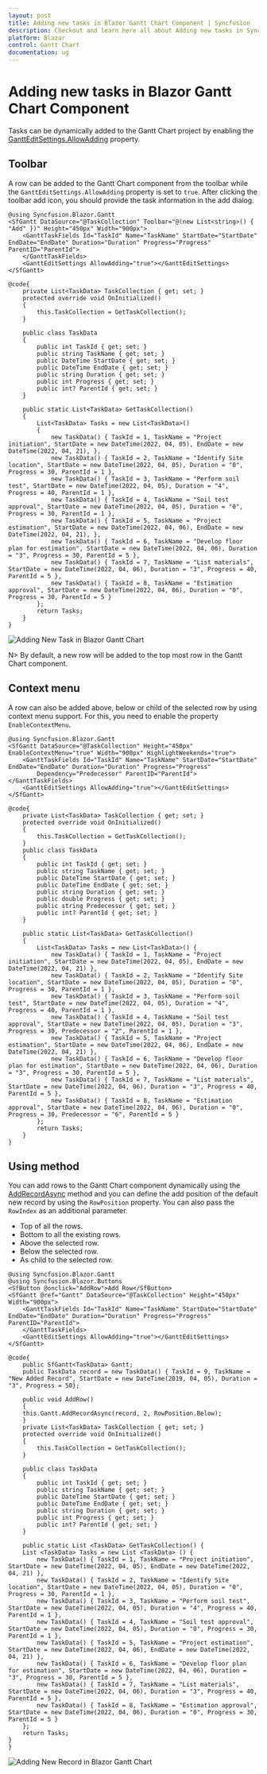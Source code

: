 ```yaml
---
layout: post
title: Adding new tasks in Blazor Gantt Chart Component | Syncfusion
description: Checkout and learn here all about Adding new tasks in Syncfusion Blazor Gantt Chart component and more.
platform: Blazor
control: Gantt Chart
documentation: ug
---
```


# Adding new tasks in Blazor Gantt Chart Component

Tasks can be dynamically added to the Gantt Chart project by enabling the [GanttEditSettings.AllowAdding](https://help.syncfusion.com/cr/blazor/Syncfusion.Blazor.Gantt.GanttEditSettings.html#Syncfusion_Blazor_Gantt_GanttEditSettings_AllowAdding) property.

## Toolbar

A row can be added to the Gantt Chart component from the toolbar while the `GanttEditSettings.AllowAdding` property is set to `true`. After clicking the toolbar add icon, you should provide the task information in the add dialog.

```cshtml
@using Syncfusion.Blazor.Gantt
<SfGantt DataSource="@TaskCollection" Toolbar="@(new List<string>() { "Add" })" Height="450px" Width="900px">
    <GanttTaskFields Id="TaskId" Name="TaskName" StartDate="StartDate" EndDate="EndDate" Duration="Duration" Progress="Progress" ParentID="ParentId">
    </GanttTaskFields>
    <GanttEditSettings AllowAdding="true"></GanttEditSettings>
</SfGantt>

@code{
    private List<TaskData> TaskCollection { get; set; }
    protected override void OnInitialized()
    {
        this.TaskCollection = GetTaskCollection();
    }

    public class TaskData
    {
        public int TaskId { get; set; }
        public string TaskName { get; set; }
        public DateTime StartDate { get; set; }
        public DateTime EndDate { get; set; }
        public string Duration { get; set; }
        public int Progress { get; set; }
        public int? ParentId { get; set; }
    }

    public static List<TaskData> GetTaskCollection()
    {
        List<TaskData> Tasks = new List<TaskData>()
        {
            new TaskData() { TaskId = 1, TaskName = "Project initiation", StartDate = new DateTime(2022, 04, 05), EndDate = new DateTime(2022, 04, 21), },
            new TaskData() { TaskId = 2, TaskName = "Identify Site location", StartDate = new DateTime(2022, 04, 05), Duration = "0", Progress = 30, ParentId = 1 },
            new TaskData() { TaskId = 3, TaskName = "Perform soil test", StartDate = new DateTime(2022, 04, 05), Duration = "4", Progress = 40, ParentId = 1 },
            new TaskData() { TaskId = 4, TaskName = "Soil test approval", StartDate = new DateTime(2022, 04, 05), Duration = "0", Progress = 30, ParentId = 1 },
            new TaskData() { TaskId = 5, TaskName = "Project estimation", StartDate = new DateTime(2022, 04, 06), EndDate = new DateTime(2022, 04, 21), },
            new TaskData() { TaskId = 6, TaskName = "Develop floor plan for estimation", StartDate = new DateTime(2022, 04, 06), Duration = "3", Progress = 30, ParentId = 5 },
            new TaskData() { TaskId = 7, TaskName = "List materials", StartDate = new DateTime(2022, 04, 06), Duration = "3", Progress = 40, ParentId = 5 },
            new TaskData() { TaskId = 8, TaskName = "Estimation approval", StartDate = new DateTime(2022, 04, 06), Duration = "0", Progress = 30, ParentId = 5 }
        };
        return Tasks;
    }
}
```

![Adding New Task in Blazor Gantt Chart](images/blazor-gantt-chart-add-new-row.png)
<!-- {% previewsample "https://blazorplayground.syncfusion.com/embed/BZLqXGCGTyJooioa?appbar=false&editor=false&result=true&errorlist=false&theme=bootstrap5" %} -->

N> By default, a new row will be added to the top most row in the Gantt Chart component.

## Context menu

A row can also be added above, below or child of the selected row by using context menu support. For this, you need to enable the property `EnableContextMenu`.

```cshtml
@using Syncfusion.Blazor.Gantt
<SfGantt DataSource="@TaskCollection" Height="450px" EnableContextMenu="true" Width="900px" HighlightWeekends="true">
    <GanttTaskFields Id="TaskId" Name="TaskName" StartDate="StartDate" EndDate="EndDate" Duration="Duration" Progress="Progress"
        Dependency="Predecessor" ParentID="ParentId"></GanttTaskFields>
    <GanttEditSettings AllowAdding="true"></GanttEditSettings>
</SfGantt>

@code{
    private List<TaskData> TaskCollection { get; set; }
    protected override void OnInitialized()
    {
        this.TaskCollection = GetTaskCollection();
    }
    public class TaskData
    {
        public int TaskId { get; set; }
        public string TaskName { get; set; }
        public DateTime StartDate { get; set; }
        public DateTime EndDate { get; set; }
        public string Duration { get; set; }
        public double Progress { get; set; }
        public string Predecessor { get; set; }
        public int? ParentId { get; set; }
    }

    public static List<TaskData> GetTaskCollection()
    {
        List<TaskData> Tasks = new List<TaskData>() {
            new TaskData() { TaskId = 1, TaskName = "Project initiation", StartDate = new DateTime(2022, 04, 05), EndDate = new DateTime(2022, 04, 21) },
            new TaskData() { TaskId = 2, TaskName = "Identify Site location", StartDate = new DateTime(2022, 04, 05), Duration = "0", Progress = 30, ParentId = 1 },
            new TaskData() { TaskId = 3, TaskName = "Perform soil test", StartDate = new DateTime(2022, 04, 05), Duration = "4", Progress = 40, ParentId = 1 },
            new TaskData() { TaskId = 4, TaskName = "Soil test approval", StartDate = new DateTime(2022, 04, 05), Duration = "3", Progress = 30, Predecessor = "2", ParentId = 1 },
            new TaskData() { TaskId = 5, TaskName = "Project estimation", StartDate = new DateTime(2022, 04, 06), EndDate = new DateTime(2022, 04, 21) },
            new TaskData() { TaskId = 6, TaskName = "Develop floor plan for estimation", StartDate = new DateTime(2022, 04, 06), Duration = "3", Progress = 30, ParentId = 5 },
            new TaskData() { TaskId = 7, TaskName = "List materials", StartDate = new DateTime(2022, 04, 06), Duration = "3", Progress = 40, ParentId = 5 },
            new TaskData() { TaskId = 8, TaskName = "Estimation approval", StartDate = new DateTime(2022, 04, 06), Duration = "0", Progress = 30, Predecessor = "6", ParentId = 5 }
        };
        return Tasks;
    }
}
```

<!-- {% previewsample "https://blazorplayground.syncfusion.com/embed/BZLAtQWGzyoVKJSG?appbar=false&editor=false&result=true&errorlist=false&theme=bootstrap5" %} -->

## Using method

You can add rows to the Gantt Chart component dynamically using the [AddRecordAsync](https://help.syncfusion.com/cr/blazor/Syncfusion.Blazor.Gantt.SfGantt-1.html#Syncfusion_Blazor_Gantt_SfGantt_1_AddRecordAsync__0_System_Nullable_System_Double__System_Nullable_Syncfusion_Blazor_Gantt_RowPosition__) method and you can define the add position of the default new record by using the `RowPosition` property. You can also pass the `RowIndex` as an additional parameter.

* Top of all the rows.
* Bottom to all the existing rows.
* Above the selected row.
* Below the selected row.
* As child to the selected row.

```cshtml
@using Syncfusion.Blazor.Gantt
@using Syncfusion.Blazor.Buttons
<SfButton @onclick="AddRow">Add Row</SfButton>
<SfGantt @ref="Gantt" DataSource="@TaskCollection" Height="450px" Width="900px">
    <GanttTaskFields Id="TaskId" Name="TaskName" StartDate="StartDate" EndDate="EndDate" Duration="Duration" Progress="Progress" ParentID="ParentId">
    </GanttTaskFields>
    <GanttEditSettings AllowAdding="true"></GanttEditSettings>
</SfGantt>

@code{
    public SfGantt<TaskData> Gantt;
    public TaskData record = new TaskData() { TaskId = 9, TaskName = "New Added Record", StartDate = new DateTime(2019, 04, 05), Duration = "3", Progress = 50};

    public void AddRow()
    {
    this.Gantt.AddRecordAsync(record, 2, RowPosition.Below);
    }
    private List<TaskData> TaskCollection { get; set; }
    protected override void OnInitialized()
    {
        this.TaskCollection = GetTaskCollection();
    }

    public class TaskData
    {
        public int TaskId { get; set; }
        public string TaskName { get; set; }
        public DateTime StartDate { get; set; }
        public DateTime EndDate { get; set; }
        public string Duration { get; set; }
        public int Progress { get; set; }
        public int? ParentId { get; set; }
    }

    public static List <TaskData> GetTaskCollection() {
    List <TaskData> Tasks = new List <TaskData> () {
        new TaskData() { TaskId = 1, TaskName = "Project initiation", StartDate = new DateTime(2022, 04, 05), EndDate = new DateTime(2022, 04, 21) },
        new TaskData() { TaskId = 2, TaskName = "Identify Site location", StartDate = new DateTime(2022, 04, 05), Duration = "0", Progress = 30, ParentId = 1 },
        new TaskData() { TaskId = 3, TaskName = "Perform soil test", StartDate = new DateTime(2022, 04, 05), Duration = "4", Progress = 40, ParentId = 1 },
        new TaskData() { TaskId = 4, TaskName = "Soil test approval", StartDate = new DateTime(2022, 04, 05), Duration = "0", Progress = 30, ParentId = 1 },
        new TaskData() { TaskId = 5, TaskName = "Project estimation", StartDate = new DateTime(2022, 04, 06), EndDate = new DateTime(2022, 04, 21) },
        new TaskData() { TaskId = 6, TaskName = "Develop floor plan for estimation", StartDate = new DateTime(2022, 04, 06), Duration = "3", Progress = 30, ParentId = 5 },
        new TaskData() { TaskId = 7, TaskName = "List materials", StartDate = new DateTime(2022, 04, 06), Duration = "3", Progress = 40, ParentId = 5 },
        new TaskData() { TaskId = 8, TaskName = "Estimation approval", StartDate = new DateTime(2022, 04, 06), Duration = "0", Progress = 30, ParentId = 5 }
    };
    return Tasks;
}
}
```

![Adding New Record in Blazor Gantt Chart](images/blazor-gantt-chart-add-new-record.png)
<!-- {% previewsample "https://blazorplayground.syncfusion.com/embed/VtVqNwiGpIHNVRrj?appbar=false&editor=false&result=true&errorlist=false&theme=bootstrap5" %} -->
